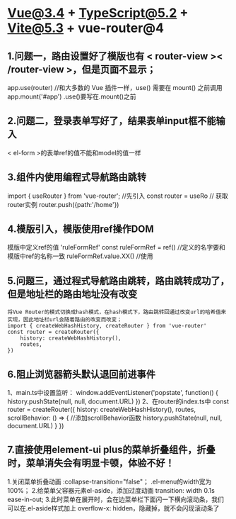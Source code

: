 # Vue@3.4 + TypeScript@5.2 + Vite@5.3 + vue-router@4

## 1.问题一，路由设置好了模版也有 < router-view >< /router-view >，但是页面不显示；
   app.use(router) //和大多数的 Vue 插件一样，use() 需要在 mount() 之前调用
   app.mount('#app')
   .use()要写在.mount()之前

## 2.问题二，登录表单写好了，结果表单input框不能输入
  < el-form >的表单ref的值不能和model的值一样

## 3.组件内使用编程式导航路由跳转
   import { useRouter } from 'vue-router'; //先引入
   const router = useRo // 获取router实例
   router.push({path:'/home'})

## 4.模版引入，模版使用ref操作DOM
   模版中定义ref的值 'ruleFormRef'
   const ruleFormRef = ref()  //定义的名字要和模版中ref的名称一致
   ruleFormRef.value.XX()  //使用

## 5.问题三，通过程式导航路由跳转，路由跳转成功了，但是地址栏的路由地址没有改变
    将Vue Router的模式切换成hash模式，在hash模式下，路由跳转回通过改变url的哈希值来实现，因此地址栏url会随着路由的改变而改变；
    import { createWebHashHistory, createRouter } from 'vue-router'
    const router = createRouter({
        history: createWebHashHistory(),
        routes,
    })

## 6.阻止浏览器箭头默认退回前进事件
   1、main.ts中设置监听：
      window.addEventListener('popstate', function() {
         history.pushState(null, null, document.URL)
      })
   2、在router的index.ts中
      const router = createRouter({
         history: createWebHashHistory(),
         routes,
         scrollBehavior: () => { //添加scrollBehavior函数
            history.pushState(null, null, document.URL)
         }
      })

## 7.直接使用element-ui plus的菜单折叠组件，折叠时，菜单消失会有明显卡顿，体验不好！
   1.关闭菜单折叠动画  :collapse-transition="false"；  .el-menu的width宽为100%；
   2.给菜单父容器元素el-aside，添加过度动画 transition: width 0.1s ease-in-out;
   3.此时菜单在展开时，会在边菜单栏下面闪一下横向滚动条，我们可以在.el-aside样式加上 overflow-x: hidden，隐藏掉，就不会闪现滚动条了